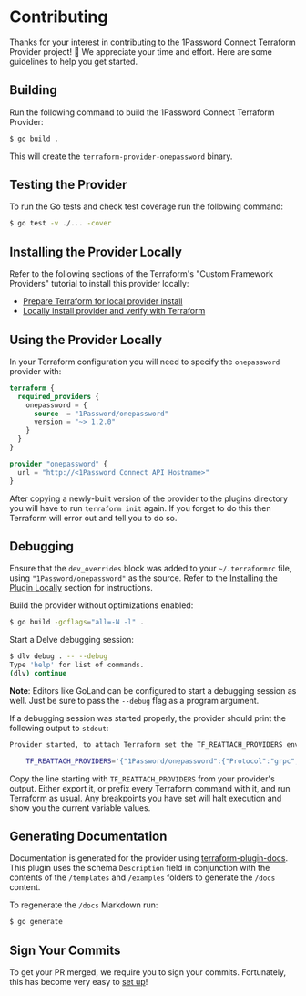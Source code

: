 # Contributing

Thanks for your interest in contributing to the 1Password Connect Terraform Provider project! 🙌 We appreciate your time and effort. Here are some guidelines to help you get started.

## Building

Run the following command to build the 1Password Connect Terraform Provider:

```sh
$ go build .
```

This will create the `terraform-provider-onepassword` binary.

## Testing the Provider

To run the Go tests and check test coverage run the following command:

```sh
$ go test -v ./... -cover
```

## Installing the Provider Locally

Refer to the following sections of the Terraform's "Custom Framework Providers" tutorial to install this provider locally:

- [Prepare Terraform for local provider install](https://developer.hashicorp.com/terraform/tutorials/providers-plugin-framework/providers-plugin-framework-provider#prepare-terraform-for-local-provider-install)
- [Locally install provider and verify with Terraform](https://developer.hashicorp.com/terraform/tutorials/providers-plugin-framework/providers-plugin-framework-provider#locally-install-provider-and-verify-with-terraform)

## Using the Provider Locally

In your Terraform configuration you will need to specify the `onepassword` provider with:

```tf
terraform {
  required_providers {
    onepassword = {
      source  = "1Password/onepassword"
      version = "~> 1.2.0"
    }
  }
}

provider "onepassword" {
  url = "http://<1Password Connect API Hostname>"
}
```

After copying a newly-built version of the provider to the plugins directory you will have to run `terraform init` again. If you forget to do this then Terraform will error out and tell you to do so.

## Debugging

Ensure that the `dev_overrides` block was added to your `~/.terraformrc` file, using `"1Password/onepassword"` as the source. Refer to the [Installing the Plugin Locally](#installing-the-plugin-locally) section for instructions.

Build the provider without optimizations enabled:

```sh
$ go build -gcflags="all=-N -l" .
```

Start a Delve debugging session:

```sh
$ dlv debug . -- --debug
Type 'help' for list of commands.
(dlv) continue
```

**Note**: Editors like GoLand can be configured to start a debugging session as well. Just be sure to pass the `--debug` flag as a program argument.

If a debugging session was started properly, the provider should print the following output to `stdout`: 

```sh
Provider started, to attach Terraform set the TF_REATTACH_PROVIDERS env var:

    TF_REATTACH_PROVIDERS='{"1Password/onepassword":{"Protocol":"grpc","Pid":3382870,"Test":true,"Addr":{"Network":"unix","String":"/tmp/plugin713096927"}}}'

```

Copy the line starting with `TF_REATTACH_PROVIDERS` from your provider's output. Either export it, or prefix every Terraform command with it, and run Terraform as usual. Any breakpoints you have set will halt execution and show you the current variable values.

## Generating Documentation

Documentation is generated for the provider using [terraform-plugin-docs](https://github.com/hashicorp/terraform-plugin-docs). This plugin uses the schema `Description` field in conjunction with the contents of the `/templates` and `/examples` folders to generate the `/docs` content.

To regenerate the `/docs` Markdown run:

```sh
$ go generate
```

## Sign Your Commits

To get your PR merged, we require you to sign your commits. Fortunately, this has become very easy to [set up](https://developer.1password.com/docs/ssh/git-commit-signing/)!

